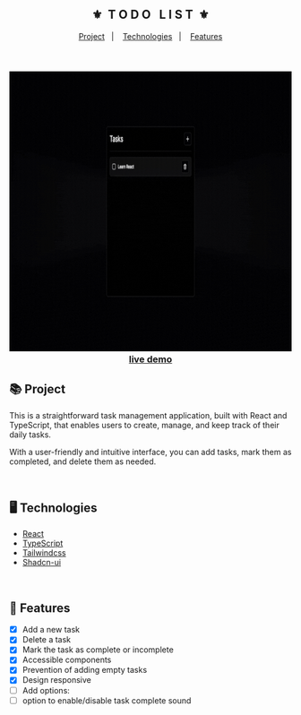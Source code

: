 <div align="center">
    <h2>⚜️&nbsp; T O D O &nbsp; L I S T &nbsp;⚜️</h2>
</div>

<p align="center">
    <a href="#-project">Project</a>&nbsp;&nbsp;&nbsp;|&nbsp;&nbsp;&nbsp;
    <a href="#-technologies">Technologies</a>&nbsp;&nbsp;&nbsp;|&nbsp;&nbsp;&nbsp;
    <a href="#-features">Features</a>
</p>

<br />

<h3 align="center">
    <img src="./.github/readme-gif.gif" alt="project gif" height="500px" />
    <br />
    <a href="https://nexus-react-to-do-list.vercel.app">live demo</a>
</h3>

## 📚 Project

<p>This is a straightforward task management application, built with React and TypeScript, that enables users to create, manage, and keep track of their daily tasks.</p>
<p>With a user-friendly and intuitive interface, you can add tasks, mark them as completed, and delete them as needed.</p>

<br />

## 🖥 Technologies

- [React](https://reactjs.org/)
- [TypeScript](https://www.typescriptlang.org/)
- [Tailwindcss](https://tailwindcss.com/)
- [Shadcn-ui](https://ui.shadcn.com)

<br />

## 🧾 Features

- [x] Add a new task
- [x] Delete a task
- [x] Mark the task as complete or incomplete
- [x] Accessible components
- [x] Prevention of adding empty tasks
- [x] Design responsive
- [ ] Add options:
 - [ ] option to enable/disable task complete sound
